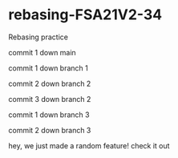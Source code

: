 # rebasing-FSA21V2-34
Rebasing practice

commit 1 down main

commit 1 down branch 1

commit 2 down branch 2

commit 3 down branch 2

commit 1 down branch 3

commit 2 down branch 3

hey, we just made a random feature! check it out
